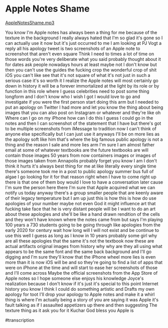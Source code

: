 # Apple Notes Shame
<a href='AppleNotesShame.mp3'>AppleNotesShame.mp3</a>

You know I'm Apple notes has always been a thing for me because of the texture in the background I really always hated that I'm so glad it's gone so I can actually use it now but it's just occurred to me I am looking at PJ Vogt a reply all his apology tweet is two screenshots of an Apple note to screenshot that aren't even square Think I need to times a lot of time on those words you're very deliberate what you said probably thought about it for dates ask people nowadays hours at least maybe not I don't know but then you can't use the guides the fucking crop the wonderful crop of shit iOS you can't like see that it's not square of what it's not just in such a serious case it's so worth it I realize the Apple notes will most certainly go down in history it will be a forever immortalized at the light by its role or by function in this role where I guess celebrities need to post some thing longform and I don't know who I wish I got I would love to go and investigate if you were the first person start doing this arm but I needed to put an apology on Twitter I had more and let you know the thing about being images that you can also post on Instagram or whatever and they're like oh Where can I go on my iPhone how can I do this I guess I could go in the notes and then I can screenshot of the statement that I have but there's got to be multiple screenshots from iMessage to tradition now I can't think of anyone else specifically but I can just use it anyways I'll be on more lies as the apology soft like him that's where the big famous public apology is not a thing and the reason I sale and more lies arm I'm sure I am almost father email at some of whatever textbooks are the future textbooks are will contain those images 50 years from now containers images or images of those images taken from Annapolis probably forget you know I am I don't think it hurts it's always best thing for me at like literally every single time there's someone took me in a post to public apology summer bus full of algae I go looking for it for that reason right when I have to come right up there is that one of them boy would I love to have a conversation later cause I'm sure the person here there I'm sure that Apple acquired what we can notify us today anyway there's a group smaller people that are keenly aware of their legacy temperature but I am up just this is how this is how do use apologies of your number maybe not even God it might influence art that fucking take face that he is very distant people will be I want to do an art about these apologies and she'll be like a hand drawn rendition of the cells and they won't have known where the notes came from but says I'm playing 100 years a 730 students going to be going through like apologies from the early 2020 for century wait how long will I will not exist and be continue to use this well I guess as long as I know in 10 years probably some girl why are all these apologies that the same it's not the textbook now these are actual artifacts original images from history why why are they all using what appears to be the same font and the same back background and I'll go digging and I'm sure they'll know that the iPhone wheel more lies is even more than it is now iOS will be and so they're going to find a list of apps that were on iPhone at the time and will start to ease her screenshots of those and I'll come across Maybe the official screenshots from the App Store of Apple notes so I hope someone else enjoys his knowledge Joyce's realization because I don't know if it's just it's special to this point Internet history you know I think I could do something artistic and Drafts my own apology for toot I'll drop your apology to Apple notes and make it a whirl thing is where I'm actually being a story of you are saying it was Apple it's fault talking as if I assaulted appetizers up there and then suggesting The texture thing as it ask you for it Kuchar God bless you Apple is

#transcription
